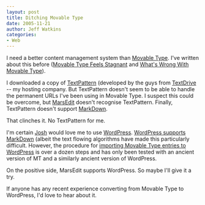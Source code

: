 ```yaml
---
layout: post
title: Ditching Movable Type
date: 2005-11-21
author: Jeff Watkins
categories:
- Web
---
```


I need a better content management system than [Movable Type](http://sixapart.com/movabletype/). I've written about this before ([Movable Type Feels Stagnant](http://newburyportion.com/nerd/2005/11/movable-type-feels-stagnant) and [What's Wrong With Movable Type](http://newburyportion.com/nerd/2005/09/whats-wrong-with-movable-type)).

I downloaded a copy of [TextPattern](http://textpattern.com/) (developed by the guys from [TextDrive](http://textdrive.com/) -- my hosting company. But TextPattern doesn't seem to be able to handle the permanent URLs I've been using in Movable Type. I suspect this could be overcome, but [MarsEdit](http://ranchero.com/marsedit/) doesn't recognise TextPattern. Finally, TextPattern doesn't support [MarkDown](http://daringfireball.net/projects/markdown/).

That clinches it. No TextPattern for me.

I'm certain [Josh](http://bokardo.com/) would love me to use [WordPress](http://wordpress.org/). [WordPress supports MarkDown](http://www.michelf.com/weblog/2005/wordpress-text-flow-vs-markdown/) (albeit the text flowing algorithms have made this particularly difficult. However, the procedure for [importing Movable Type entries to WordPress](http://wordpress.org/docs/tutorials/import-mt/) is over a dozen steps and has only been tested with an ancient version of MT and a similarly ancient version of WordPress.

On the positive side, MarsEdit supports WordPress. So maybe I'll give it a try.

If anyone has any recent experience converting from Movable Type to WordPress, I'd love to hear about it.
